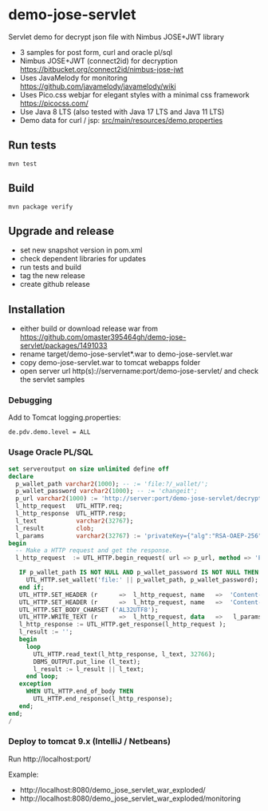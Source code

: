 # demo-jose-servlet
Servlet demo for decrypt json file with Nimbus JOSE+JWT library

* 3 samples for post form, curl and oracle pl/sql 
* Nimbus JOSE+JWT (connect2id) for decryption
  https://bitbucket.org/connect2id/nimbus-jose-jwt
* Uses JavaMelody for monitoring
  https://github.com/javamelody/javamelody/wiki
* Uses Pico.css webjar for elegant styles with a minimal css framework
  https://picocss.com/
* Use Java 8 LTS (also tested with Java 17 LTS and Java 11 LTS)
* Demo data for curl / jsp: [src/main/resources/demo.properties](src/main/resources/demo.properties)

## Run tests
`mvn test`

## Build
`mvn package verify`

## Upgrade and release
* set new snapshot version in pom.xml
* check dependent libraries for updates
* run tests and build
* tag the new release
* create github release

## Installation
* either build or download release war from https://github.com/omaster395464gh/demo-jose-servlet/packages/1491033
* rename target/demo-jose-servlet*.war to demo-jose-servlet.war
* copy demo-jose-servlet.war to tomcat webapps folder
* open server url http(s)://servername:port/demo-jose-servlet/ and check the servlet samples

### Debugging
Add to Tomcat logging.properties:
```
de.pdv.demo.level = ALL
```
### Usage Oracle PL/SQL
``` sql
set serveroutput on size unlimited define off
declare
  p_wallet_path varchar2(1000); -- := 'file:?/_wallet/';
  p_wallet_password varchar2(1000); -- := 'changeit';
  p_url varchar2(1000) := 'http://server:port/demo-jose-servlet/decrypt';
  l_http_request   UTL_HTTP.req;
  l_http_response  UTL_HTTP.resp;
  l_text           varchar2(32767);
  l_result         clob;
  l_params         varchar2(32767) := 'privateKey={"alg":"RSA-OAEP-256","d":"pVx...di4","kty":"RSA","n":"5Ew...SvA"}&encodedString=eyJ...h_A';
begin
  -- Make a HTTP request and get the response.
  l_http_request  := UTL_HTTP.begin_request( url => p_url, method => 'POST');

   IF p_wallet_path IS NOT NULL AND p_wallet_password IS NOT NULL THEN
     UTL_HTTP.set_wallet('file:' || p_wallet_path, p_wallet_password);
   end if;
   UTL_HTTP.SET_HEADER (r      =>  l_http_request, name   =>  'Content-Type',   value  =>  'application/x-www-form-urlencoded');
   UTL_HTTP.SET_HEADER (r      =>  l_http_request, name   =>  'Content-Length', value  => length(l_params) );
   UTL_HTTP.SET_BODY_CHARSET ('AL32UTF8');
   UTL_HTTP.WRITE_TEXT (r      =>  l_http_request, data   =>   l_params);
   l_http_response := UTL_HTTP.get_response(l_http_request );
   l_result := '';
   begin
     loop
       UTL_HTTP.read_text(l_http_response, l_text, 32766);
       DBMS_OUTPUT.put_line (l_text);
       l_result := l_result || l_text;
     end loop;
   exception
     WHEN UTL_HTTP.end_of_body THEN
       UTL_HTTP.end_response(l_http_response);
   end;
end;
/
```

### Deploy to tomcat 9.x (IntelliJ / Netbeans)
Run http://localhost:port/

Example:
* http://localhost:8080/demo_jose_servlet_war_exploded/
* http://localhost:8080/demo_jose_servlet_war_exploded/monitoring

